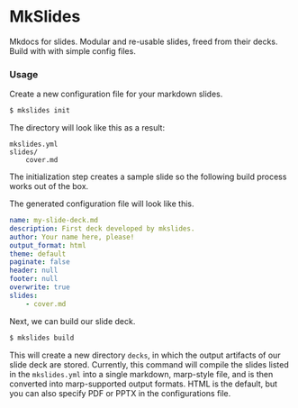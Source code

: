 # MkSlides

Mkdocs for slides. Modular and re-usable slides, freed from their decks. Build with with simple config files.

### Usage

Create a new configuration file for your markdown slides.

```sh
$ mkslides init
```

The directory will look like this as a result:

```
mkslides.yml
slides/
    cover.md
```

The initialization step creates a sample slide so the following build process works out of the box.

The generated configuration file will look like this.

```yaml
name: my-slide-deck.md
description: First deck developed by mkslides.
author: Your name here, please!
output_format: html
theme: default
paginate: false
header: null
footer: null
overwrite: true
slides:
    - cover.md
```

Next, we can build our slide deck.


```sh
$ mkslides build
```

This will create a new directory `decks`, in which the output artifacts of our slide deck are stored. Currently, this command will compile the slides listed in the `mkslides.yml` into a single markdown, marp-style file, and is then converted into marp-supported output formats. HTML is the default, but you can also specify PDF or PPTX in the configurations file.
